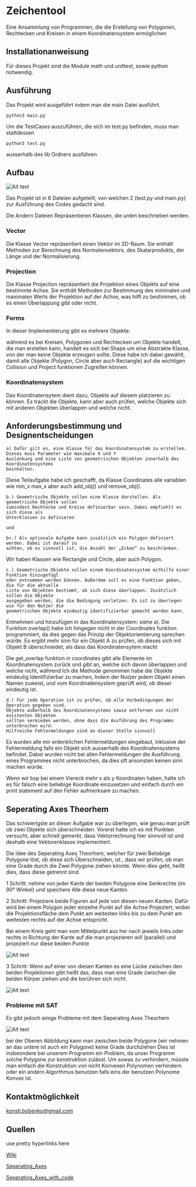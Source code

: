 # Zeichentool

Eine Ansammlung von Programmen, die die Erstellung von Polygonen, Rechtecken und Kreisen in einem Koordinatensystem ermöglichen

## Installationanweisung

Für dieses Projekt sind die Module math und unittest, sowie python notwendig.  

## Ausführung

Das Projekt wird ausgeführt indem man die main Datei ausführt.

```
python3 main.py 
```

Um die TestCases auszuführen, die sich im test.py befinden, muss man stattdessen 

```
python3 test.py 
```

ausserhalb des lib Ordners ausführen

## Aufbau

![Alt text](images/UML.png?raw=true "UML Diagramm")

Das Projekt ist in 6 Dateien aufgeteilt, von welchen 2 (test.py und main.py) zur Ausführung des Codes gedacht sind.

Die Andern Dateien Repräsentieren Klassen, die unten beschrieben werden. 

### Vector 

Die Klasse Vector repräsentiert einen Vektor im 2D-Raum. Sie enthält Methoden zur Berechnung des Normalenvektors, des Skalarprodukts, der Länge und der Normalisierung.

### Projection 

Die Klasse Projection repräsentiert die Projektion eines Objekts auf eine bestimmte Achse. 
Sie enthält Methoden zur Bestimmung des minimalen und maximalen Werts der Projektion auf der Achse, 
was hilft zu bestimmen, ob es einen Überlappung gibt oder nicht.

### Forms

In dieser Implementierung gibt es mehrere Objekte: 

während es bei Kreisen, Polygonen und Rechtecken um Objekte handelt, die man erstellen kann,
handelt es sich bei Shape um eine Abstrakte Klasse, von der man keine Objekte erzeugen sollte. 
Diese habe ich dabei gewählt, damit alle Objekte (Polygon, Circle aber auch Rectangle) auf die 
wichtigen Collision und Project funktionen Zugreifen können.

### Koordinatensystem

Das Koordinatensytem dient dazu, Objekte auf diesem platzieren zu können. Es trackt die Objekte, kann 
aber auch prüfen, welche Objekte sich mit anderen Objekten überlappen und welche nicht.


## Anforderungsbestimmung und Designentscheidungen

```
a) Dafür gilt es, eine Klasse für das Koordinatensystem zu erstellen. Dieses muss Parameter wie maximale X und Y
Auslenkung und eine Liste von geometrischen Objekten innerhalb des Koordinatensystems
beinhalten.
```

Diese Teilaufgabe habe ich geschafft, da Klasse Coordinates alle variablen 
wie min_x max_x aber auch add_obj() und remove_obj(). 

```
b.) Geometrische Objekte sollen eine Klasse darstellen. Als geometrische Objekte sollen
zumindest Rechtecke und Kreise definierbar sein. Dabei empfiehlt es sich diese als
Unterklassen zu definieren

und 

b+.) Als optionale Aufgabe kann zusätzlich ein Polygon definiert werden. Dabei ist darauf zu
achten, ob es sinnvoll ist, die Anzahl der „Ecken“ zu beschränken.
```

Wir haben Klassen wie Rectangle und Circle, aber auch Polygon.

```
c.) Geometrische Objekte sollen einem Koordinatensystem mithilfe einer Funktion hinzugefügt
oder entnommen werden können. Außerdem soll es eine Funktion geben, die für die aktuelle
Liste von Objekten bestimmt, ob sich diese überlappen. Zusätzlich sollen die Objekte
ausgegeben werden, die die Bedingung verletzen. Es ist zu überlegen wie für den Nutzer die
geometrischen Objekte eindeutig identifizierbar gemacht werden kann.
```

Entnehmen und hinzufügen in das Koordinatensystem: siehe a).
Die Funktion overlap() habe ich hingegen nicht in der Coordinates funktion programmiert, da dies gegen das Prinzip der Objektorientierung sprechen würde. Es ergibt mehr sinn für ein Objekt A zu prüfen, ob dieses sich mit Objekt B überschneidet, als dass das Koordinatensytem macht

Die get_overlap funktion in coordinates gibt alle Elemente im Koordinatensystem zurück und gibt an, welche sich davon überlappen
und welche nicht, während Ich die Methode genommen habe die Objekte eindeutig Identifizierbar zu machen, Indem der Nutzer jedem Objekt einen Namen zuweist, und vom Koordinatensystem geprüft wird, ob dieser eindeutig ist.

```
d.) Für jede Operation ist zu prüfen, ob alle Vorbedingungen der Operation gegeben sind.
Objekte außerhalb des Koordinatensystems sowie entfernen von nicht existenten Objekten
sollten vermieden werden, ohne dass die Ausführung des Programms unterbrochen wird.
Hilfreiche Fehlermeldungen sind an dieser Stelle sinnvoll
```

Es wurden alle mir erdenklichen Fehlermeldungen eingebaut, inklusive der Fehlermeldung falls ein Objekt sich
ausserhalb des Koordinatensystems befindet. Dabei wurden nicht bei allen Fehlermeldungen die Ausführung eines Programmes nicht unterbrochen, da dies oft ansonsten keinen sinn machen würde. 

Wenn wir bsp bei einem Viereck mehr x als y Koordinaten haben, halte ich es für falsch eine beliebige Koordinate einzusetzen und einfach durch ein print statement auf den Fehler aufmerksam zu machen.

## Seperating Axes Theorhem

Das schwierigste an dieser Aufgabe war zu überlegen, wie genau man prüft ob zwei Objekte sich überschneiden. Vorerst hatte ich 
es mit Punkten versucht, aber schnell gemerkt, dass Vektorrechnung hier sinnvoll ist und deshalb eine Vektorenklasse implementiert. 

Die Idee des Seperating Axes Theorhem, welcher für zwei Beliebige Polygone löst, ob diese sich Überschneiden, ist , dass wir 
prüfen, ob man eine Grade durch die Zwei Polygone ziehen könnte. 
Wenn dies geht, heißt dies, dass diese getrennt sind. 

1 Schritt: nehme von jeder Kante der beiden Polygone eine Senkrechte (im 90° Winkel) und speichere Alle diese neue Kanten.

2 Schritt: Projeziere beide Figuren auf jede von diesen neuen Kanten. 
Dafür wird bei einem Polygon jeder einzelne Punkt auf die Achse Projeziert, wobei die Projektionsfläche dem Punkt am weitesten
links bis zu dem Punkt am weitesten rechts auf der Achse entspricht.

Bei einem Kreis geht man vom Mittelpunkt aus her nach jeweils links oder rechts in Richtung der Kante auf die man projezieren will
(parallel) und projeziert nur diese beiden Punkte

![Alt text](images/Kreisprojektion.png?raw=true "Kreisprojektion ")

3 Schritt: Wenn auf einer von diesen Kanten es eine Lücke zwischen den beiden Projektionen gibt heißt das, dass man eine Grade
zwischen die beiden Körper ziehen und die berühren sich nicht.

![Alt text](images/projection.png?raw=true "Lücke Zwischen zwei Polygonen")


### Probleme mit SAT

Es gibt jedoch einige Probleme mit dem Seperating Axes Theorhem 

![Alt text](images/problem.png?raw=true "Problem")

bei der Oberen Abbildung kann man zwischen beide Polygone (wir nehmen an das untere ist auch ein Polygone) keine Grade durchziehen
Dies ist insbeondere bei unserem Programm ein Problem, da unser Programm solche Polygone zur konstruktion zulässt. 
Um sowas zu verhindern, müsste man einfach die Konstruktion von nicht Konvexen Polynomen verhindern oder ein andern Algorthmus benutzen falls eins der benutzen Polynome Konvex ist.

## Kontaktmöglichkeit 

konsti.bobenko@gmail.com

## Quellen

use pretty hyperlinks here

[Wiki](https://en.wikipedia.org/wiki/Hyperplane_separation_theorem)

[Seperating_Axes](https://gamedevelopment.tutsplus.com/tutorials/collision-detection-using-the-separating-axis-theorem--gamedev-169)

[Seperating_Axes_with_code](https://hackmd.io/@US4ofdv7Sq2GRdxti381_A/ryFmIZrsl?type=view)